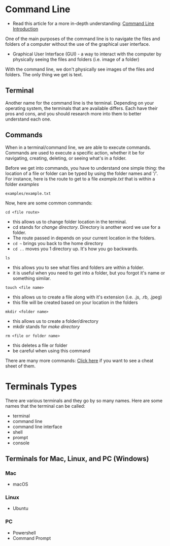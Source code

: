 # Command Line
* Read this article for a more in-depth understanding: [Command Line Introduction](https://developer.mozilla.org/en-US/docs/Learn/Tools_and_testing/Understanding_client-side_tools/Command_line#basic_built-in_terminal_commands)
  
One of the main purposes of the command line is to navigate the files and folders of a computer without the use of the graphical user interface.
- Graphical User Interface (GUI) - a way to interact with the computer by physically seeing the files and folders (i.e. image of a folder)
  
With the command line, we don't physically see images of the files and folders. The only thing we get is text.

## Terminal
Another name for the command line is the terminal. Depending on your operating system, the terminals that are available differs. Each have their pros and cons, and you should research more into them to better understand each one.

## Commands
When in a terminal/command line, we are able to execute commands. Commands are used to execute a specific action, whether it be for navigating, creating, deleting, or seeing what's in a folder.
  
Before we get into commands, you have to understand one simple thing: the location of a file or folder can be typed by using the folder names and '/'. For instance, here is the route to get to a file *example.txt* that is within a folder *examples*
```
examples/example.txt
```

Now, here are some common commands:
  
`cd <file route>` 
- this allows us to change folder location in the terminal.
- cd stands for *change directory*. Directory is another word we use for a folder.
- The route passed in depends on your current location in the folders.
- `cd ~` brings you back to the home directory
- `cd ..` moves you 1 directory up. It's how you go backwards.

`ls`
- this allows you to see what files and folders are within a folder.
- it is useful when you need to get into a folder, but you forgot it's name or something similar.
  
`touch <file name>`
- this allows us to create a file along with it's extension (i.e. .js, .rb, .jpeg)
- this file will be created based on your location in the folders

`mkdir <folder name>`
- this allows us to create a folder/directory
- mkdir stands for *make directory*
  
`rm <file or folder name>`
- this deletes a file or folder
- be careful when using this command
  
There are many more commands: [Click here](https://www.git-tower.com/blog/command-line-cheat-sheet/) if you want to see a cheat sheet of them.

# Terminals Types
There are various terminals and they go by so many names. Here are some names that the terminal can be called:
- terminal
- command line
- command line interface
- shell
- prompt
- console
  
## Terminals for Mac, Linux, and PC (Windows)
### Mac
- macOS

### Linux
- Ubuntu

### PC
- Powershell
- Command Prompt